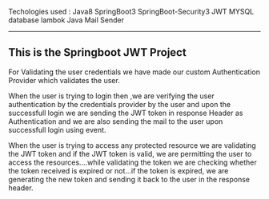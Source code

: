 Techologies used :
Java8 
SpringBoot3
SpringBoot-Security3
JWT
MYSQL database
lambok
Java Mail Sender

-------------------------------------------------------------------------------------------------------------------------------------------------------------------------------------------
This is the Springboot JWT Project 
-----------------------------------------------------------------------------------------------------------------------------------------------------------------------------------------------------
For Validating the user credentials we have made our custom Authentication Provider which validates the user. 

When the user is trying to login then ,we are verifying the user authentication by the credentials provider by the user and upon the successfull login we are sending the JWT token in response Header as Authentication and we are also sending the mail to the user upon successfull login using event.

When the user is trying to access any protected resource we are validating the JWT token and if the JWT token is valid, we are permitting the user to access the resources....while validating the token we are checking whether the token received is expired or not...if the token is expired,
we are generating the new token and sending it back to the user in the response header.


